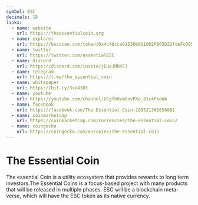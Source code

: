 ```yaml
---
symbol: ESC
decimals: 18
links:
  - name: website
    url: https://theessentialcoin.org
  - name: explorer
    url: https://bscscan.com/token/0x4c48cca6153Db911002F965D22fdeFcD95f33BE9
  - name: twitter
    url: https://twitter.com/essentialESC
  - name: discord
    url: https://discord.com/invite/jEHpJMbKF3
  - name: telegram
    url: https://t.me/the_essential_coin
  - name: whitepaper
    url: https://bit.ly/3xU43Dt
  - name: youtube
    url: https://youtube.com/channel/UCgf60vmEovPXe_81c4PkoWA
  - name: facebook
    url: https://facebook.com/The-Essential-Coin-108521301658681
  - name: coinmarketcap
    url: https://coinmarketcap.com/currencies/the-essential-coin/
  - name: coingecko
    url: https://coingecko.com/en/coins/the-essential-coin
---
```


# The Essential Coin

The essential Coin is a utility ecosystem that provides rewards to long term investors.The Essential Coins is a focus-based project with many products that will be released in multiple phases. ESC will be a blockchain meta-verse, which will have the ESC token as its native currency.
